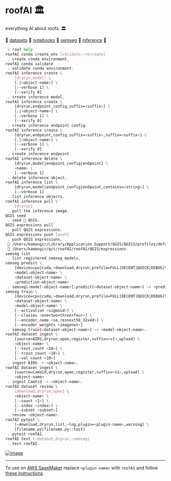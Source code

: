# roofAI 🏛️

everything AI about roofs. 🏛️

🔷 [datasets](./roofAI/dataset) 🔷 [notebooks](./notebooks/) 🔷 [semseg](./roofAI/semseg) 🔷 [inference](./roofAI/inference) 🔷

```bash
 > roof help
roofAI conda create_env [validate,~recreate]
 . create conda environment.
roofAI conda validate
 . validate conda environment.
roofAI inference create \
	[dryrun,model] \
	[.|<object-name>] \
	[--verbose 1] \
	[--verify 0]
 . create inference model.
roofAI inference create \
	[dryrun,endpoint_config,suffix=<suffix>] \
	[.|<object-name>] \
	[--verbose 1] \
	[--verify 0]
 . create inference endpoint config.
roofAI inference create \
	[dryrun,endpoint,config_suffix=<suffix>,suffix=<suffix>] \
	[.|<object-name>] \
	[--verbose 1] \
	[--verify 0]
 . create inference endpoint.
roofAI inference delete \
	[dryrun,model|endpoint_config|endpoint] \
	<name> \
	[--verbose 1]
 . delete inference object.
roofAI inference list \
	[dryrun,model|endpoint_config|endpoint,contains=<string>] \
	[--verbose 1]
 . list inference objects.
roofAI inference pull \
	[dryrun]
 . pull the inference image.
QGIS seed
 . seed 🌱 QGIS.
QGIS expressions pull
 . pull QGIS expressions.
QGIS expressions push [push]
 . push QGIS expressions.
 📂 /Users/kamangir/Library/Application Support/QGIS/QGIS3/profiles/default/python/expressions
 📂 /Users/kamangir/git/roofAI/roofAI/QGIS/expressions
semseg list
 . list registered semseg models.
semseg predict \
	[device=cpu|cuda,~download,dryrun,profile=FULL|DECENT|QUICK|DEBUG|VALIDATION,upload] \
	<model-object-name> \
	<dataset-object-name> \
	<prediction-object-name>
 . semseg[<model-object-name>].predict(<dataset-object-name>) -> <prediction-object-name>.
semseg train \
	[device=cpu|cuda,~download,dryrun,profile=FULL|DECENT|QUICK|DEBUG|VALIDATION,register,suffix=<v1>,upload] \
	<dataset-object-name> \
	<model-object-name> \
	[--activation <sigmoid>] \
	[--classes <one+two+three+four>] \
	[--encoder_name <se_resnext50_32x4d>] \
	[--encoder_weights <imagenet>]
 . semseg.train(<dataset-object-name>) -> <model-object-name>.
roofAI dataset ingest \
	[source=AIRS,dryrun,open,register,suffix=<v1>,upload] \
	<object-name> \
	[--test_count <10>] \
	[--train_count <10>] \
	[--val_count <10>]
 . ingest AIRS -> <object-name>.
roofAI dataset ingest \
	[source=CamVid,dryrun,open,register,suffix=<v1>,upload] \
	<object-name>
 . ingest CamVid -> <object-name>.
roofAI dataset review \
	[download,dryrun,open] \
	<object-name> \
	[--count <1>] \
	[--index <index>] \
	[--subset <subset>]
 . review <object-name>.
roofAI pytest \
	[~download,dryrun,list,~log,plugin=<plugin-name>,warning] \
	[filename.py|filename.py::test]
 . pytest roofAI.
roofAI test [~dataset,dryrun,~semseg]
 . test roofAI.
```

[![image](https://github.com/kamangir/assets/blob/main/roofAI/2023-11-12-20-30-49-02592-predict.gif?raw=true)](./roofAI/semseg/)

---

To use on [AWS SageMaker](https://aws.amazon.com/sagemaker/) replace `<plugin-name>` with `roofAI` and follow [these instructions](https://github.com/kamangir/blue-plugin/blob/main/SageMaker.md).

